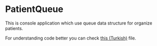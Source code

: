 # PatientQueue
This is console application which use queue data structure for organize patients. 

For understanding code better you can check [this (Turkish)](https://github.com/ErkinAbuzarli/PatientQueue/files/6483482/patient.pdf) file.
